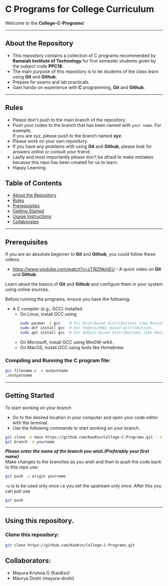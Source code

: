 # C Programs for College Curriculum  

Welcome to the **College-C-Programs**! 

---

## About the Repository  

- This repository contains a collection of C programs recommended by **Ramaiah Institute of Technology** for first semester students given by the subject code **PPC18**.
- The main purpose of this repository is to let students of the class learn using **Git** and **Github**. 
- Prepare for exams and lab practicals.
- Gain hands-on experience with **C** programming, **Git** and **Github**.
  
---

## Rules
- Please don't push to the main branch of the repository.
- Push your codes to the branch that has been named with `your name`.
  For example,<br>If you are xyz, please push to the branch named **xyz**.
- Please work on your own repository.
- If you have any problems with using **Git** and **Github**, please look for answers online or consult your friend.
- Lastly and most importantly please don't be afraid to make mistakes because this repo has been created for us to learn.
- Happy Learning.

## Table of Contents  

- [About the Repository](#About-the-Repository)
- [Rules](#Rules) 
- [Prerequisites](#Prerequisites)   
- [Getting Started](#Getting-Started)
- [Usage Instructions](#Using-this-repository)  
- [Collaborates](#Collaborators) 

---

## Prerequisites

If you are an absolute beginner to **Git** and **Github**, you could follow these videos.
- https://www.youtube.com/watch?v=zTjRZNkhiEU - A quick video on **Git** and **Github**.
 
Learn about the basics of **Git** and **Github** and configure them in your system using online sources.
<br>

Before running the programs, ensure you have the following:  
- A C compiler (e.g., GCC) installed.  
  - On Linux, install GCC using:  
    ```bash  
    sudo pacman -S gcc    # For Arch-based distributions like Manjaro
    sudo dnf install gcc  # For Fedora/RHEL based distributions.
    sudo apt install gcc  # For Debain-based distributions like Ubuntu, POP OS.
    ```  
  - On Microsoft, install GCC using MinGW-w64.
  - On MacOS, install GCC using tools like Homebrew.

### Compiling and Running the C program file:
```sh
gcc filename.c -o outputname
./outputname
```
---

## Getting Started
To start working on your branch
<br>
- Go to the desired location in your computer and open your code editor with the terminal.
- Use the following commands to start working on your branch.

```sh
git clone -b main https://github.com/KaoKsn/College-C-Programs.git --single-branch
git branch -m yourname
```
***Please enter the name of the branch you wish.(Preferably your first name)***
<br>
Make changes to the branches as you wish and then to push the code back to this repo use:

```sh
git push -u origin yourname
```
*-u* is to be used only once i.e you set the upstream only once. After this you can just use 
```sh
git push
```

---

## Using this repository.

### Clone this repository:

```sh
git clone https://github.com/KaoKsn/College-C-Programs.git
```

## Collaborators:
- Mayura Krishna G (KaoKsn)
- Maurya Doshi (mayura-doshi)

